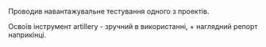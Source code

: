 Проводив навантажувальне тестування одного з проектів.

Освоїв інструмент artillery - зручний в використанні, + наглядний репорт наприкінці.
